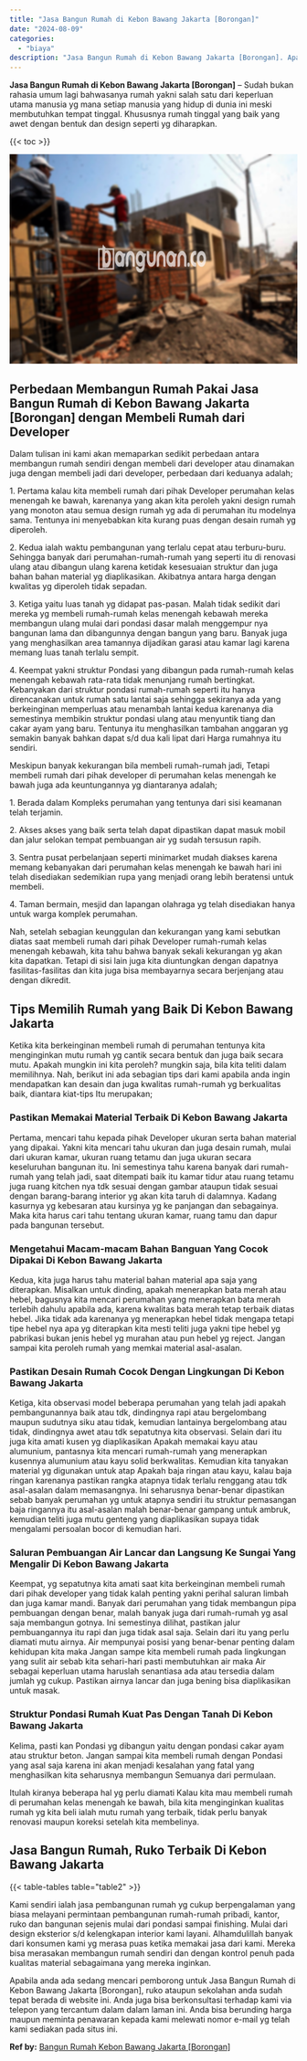 ```yaml
---
title: "Jasa Bangun Rumah di Kebon Bawang Jakarta [Borongan]"
date: "2024-08-09"
categories: 
  - "biaya"
description: "Jasa Bangun Rumah di Kebon Bawang Jakarta [Borongan]. Apabila anda ada sedang mencari pemborong untuk Jasa Bangun Rumah di Kebon Bawang Jakarta [Borongan],..."
---
```


**Jasa Bangun Rumah di Kebon Bawang Jakarta \[Borongan\]** – Sudah bukan rahasia umum lagi bahwasanya rumah yakni salah satu dari keperluan utama manusia yg mana setiap manusia yang hidup di dunia ini meski membutuhkan tempat tinggal. Khususnya rumah tinggal yang baik yang awet dengan bentuk dan design seperti yg diharapkan.

{{< toc >}}

![Jasa Bangun Rumah di Kebon Bawang Jakarta [Borongan]](/images/borong-bangunan-43.png)

## Perbedaan Membangun Rumah Pakai Jasa Bangun Rumah di Kebon Bawang Jakarta \[Borongan\] dengan Membeli Rumah dari Developer

Dalam tulisan ini kami akan memaparkan sedikit perbedaan antara membangun rumah sendiri dengan membeli dari developer atau dinamakan juga dengan membeli jadi dari developer, perbedaan dari keduanya adalah;

1\. Pertama kalau kita membeli rumah dari pihak Developer perumahan kelas menengah ke bawah, karenanya yang akan kita peroleh yakni design rumah yang monoton atau semua design rumah yg ada di perumahan itu modelnya sama. Tentunya ini menyebabkan kita kurang puas dengan desain rumah yg diperoleh.

2\. Kedua ialah waktu pembangunan yang terlalu cepat atau terburu-buru. Sehingga banyak dari perumahan-rumah-rumah yang seperti itu di renovasi ulang atau dibangun ulang karena ketidak kesesuaian struktur dan juga bahan bahan material yg diaplikasikan. Akibatnya antara harga dengan kwalitas yg diperoleh tidak sepadan.

3\. Ketiga yaitu luas tanah yg didapat pas-pasan. Malah tidak sedikit dari mereka yg membeli rumah-rumah kelas menengah kebawah mereka membangun ulang mulai dari pondasi dasar malah menggempur nya bangunan lama dan dibangunnya dengan bangun yang baru. Banyak juga yang menghasilkan area tamannya dijadikan garasi atau kamar lagi karena memang luas tanah terlalu sempit.

4\. Keempat yakni struktur Pondasi yang dibangun pada rumah-rumah kelas menengah kebawah rata-rata tidak menunjang rumah bertingkat. Kebanyakan dari struktur pondasi rumah-rumah seperti itu hanya direncanakan untuk rumah satu lantai saja sehingga sekiranya ada yang berkeinginan memperluas atau menambah lantai kedua karenanya dia semestinya membikin struktur pondasi ulang atau menyuntik tiang dan cakar ayam yang baru. Tentunya itu menghasilkan tambahan anggaran yg semakin banyak bahkan dapat s/d dua kali lipat dari Harga rumahnya itu sendiri.

Meskipun banyak kekurangan bila membeli rumah-rumah jadi, Tetapi membeli rumah dari pihak developer di perumahan kelas menengah ke bawah juga ada keuntungannya yg diantaranya adalah;

1\. Berada dalam Kompleks perumahan yang tentunya dari sisi keamanan telah terjamin.

2\. Akses akses yang baik serta telah dapat dipastikan dapat masuk mobil dan jalur selokan tempat pembuangan air yg sudah tersusun rapih.

3\. Sentra pusat perbelanjaan seperti minimarket mudah diakses karena memang kebanyakan dari perumahan kelas menengah ke bawah hari ini telah disediakan sedemikian rupa yang menjadi orang lebih beratensi untuk membeli.

4\. Taman bermain, mesjid dan lapangan olahraga yg telah disediakan hanya untuk warga komplek perumahan.

Nah, setelah sebagian keunggulan dan kekurangan yang kami sebutkan diatas saat membeli rumah dari pihak Developer rumah-rumah kelas menengah kebawah, kita tahu bahwa banyak sekali kekurangan yg akan kita dapatkan. Tetapi di sisi lain juga kita diuntungkan dengan dapatnya fasilitas-fasilitas dan kita juga bisa membayarnya secara berjenjang atau dengan dikredit.

## Tips Memilih Rumah yang Baik Di Kebon Bawang Jakarta

Ketika kita berkeinginan membeli rumah di perumahan tentunya kita menginginkan mutu rumah yg cantik secara bentuk dan juga baik secara mutu. Apakah mungkin ini kita peroleh? mungkin saja, bila kita teliti dalam memilihnya. Nah, berikut ini ada sebagian tips dari kami apabila anda ingin mendapatkan kan desain dan juga kwalitas rumah-rumah yg berkualitas baik, diantara kiat-tips Itu merupakan;

### Pastikan Memakai Material Terbaik Di Kebon Bawang Jakarta

Pertama, mencari tahu kepada pihak Developer ukuran serta bahan material yang dipakai. Yakni kita mencari tahu ukuran dan juga desain rumah, mulai dari ukuran kamar, ukuran ruang tetamu dan juga ukuran secara keseluruhan bangunan itu. Ini semestinya tahu karena banyak dari rumah-rumah yang telah jadi, saat ditempati baik itu kamar tidur atau ruang tetamu juga ruang kitchen nya tdk sesuai dengan gambar ataupun tidak sesuai dengan barang-barang interior yg akan kita taruh di dalamnya. Kadang kasurnya yg kebesaran atau kursinya yg ke panjangan dan sebagainya. Maka kita harus cari tahu tentang ukuran kamar, ruang tamu dan dapur pada bangunan tersebut.

### Mengetahui Macam-macam Bahan Banguan Yang Cocok Dipakai Di Kebon Bawang Jakarta

Kedua, kita juga harus tahu material bahan material apa saja yang diterapkan. Misalkan untuk dinding, apakah menerapkan bata merah atau hebel, bagusnya kita mencari perumahan yang menerapkan bata merah terlebih dahulu apabila ada, karena kwalitas bata merah tetap terbaik diatas hebel. Jika tidak ada karenanya yg menerapkan hebel tidak mengapa tetapi tipe hebel nya apa yg diterapkan kita mesti teliti juga yakni tipe hebel yg pabrikasi bukan jenis hebel yg murahan atau pun hebel yg reject. Jangan sampai kita peroleh rumah yang memkai material asal-asalan.

### Pastikan Desain Rumah Cocok Dengan Lingkungan Di Kebon Bawang Jakarta

Ketiga, kita observasi model beberapa perumahan yang telah jadi apakah pembangunannya baik atau tdk, dindingnya rapi atau bergelombang maupun sudutnya siku atau tidak, kemudian lantainya bergelombang atau tidak, dindingnya awet atau tdk sepatutnya kita observasi. Selain dari itu juga kita amati kusen yg diaplikasikan Apakah memakai kayu atau alumunium, pantasnya kita mencari rumah-rumah yang menerapkan kusennya alumunium atau kayu solid berkwalitas. Kemudian kita tanyakan material yg digunakan untuk atap Apakah baja ringan atau kayu, kalau baja ringan karenanya pastikan rangka atapnya tidak terlalu renggang atau tdk asal-asalan dalam memasangnya. Ini seharusnya benar-benar dipastikan sebab banyak perumahan yg untuk atapnya sendiri itu struktur pemasangan baja ringannya itu asal-asalan malah benar-benar gampang untuk ambruk, kemudian teliti juga mutu genteng yang diaplikasikan supaya tidak mengalami persoalan bocor di kemudian hari.

### Saluran Pembuangan Air Lancar dan Langsung Ke Sungai Yang Mengalir Di Kebon Bawang Jakarta

Keempat, yg sepatutnya kita amati saat kita berkeinginan membeli rumah dari pihak developer yang tidak kalah penting yakni perihal saluran limbah dan juga kamar mandi. Banyak dari perumahan yang tidak membangun pipa pembuangan dengan benar, malah banyak juga dari rumah-rumah yg asal saja membangun gotnya. Ini semestinya dilihat, pastikan jalur pembuangannya itu rapi dan juga tidak asal saja. Selain dari itu yang perlu diamati mutu airnya. Air mempunyai posisi yang benar-benar penting dalam kehidupan kita maka Jangan sampe kita membeli rumah pada lingkungan yang sulit air sebab kita sehari-hari pasti membutuhkan air maka Air sebagai keperluan utama haruslah senantiasa ada atau tersedia dalam jumlah yg cukup. Pastikan airnya lancar dan juga bening bisa diaplikasikan untuk masak.

### Struktur Pondasi Rumah Kuat Pas Dengan Tanah Di Kebon Bawang Jakarta

Kelima, pasti kan Pondasi yg dibangun yaitu dengan pondasi cakar ayam atau struktur beton. Jangan sampai kita membeli rumah dengan Pondasi yang asal saja karena ini akan menjadi kesalahan yang fatal yang menghasilkan kita seharusnya membangun Semuanya dari permulaan.

Itulah kiranya beberapa hal yg perlu diamati Kalau kita mau membeli rumah di perumahan kelas menengah ke bawah, bila kita menginginkan kualitas rumah yg kita beli ialah mutu rumah yang terbaik, tidak perlu banyak renovasi maupun koreksi setelah kita membelinya.

## Jasa Bangun Rumah, Ruko Terbaik Di Kebon Bawang Jakarta

{{< table-tables table="table2" >}}

Kami sendiri ialah jasa pembangunan rumah yg cukup berpengalaman yang biasa melayani permintaan pembangunan rumah-rumah pribadi, kantor, ruko dan bangunan sejenis mulai dari pondasi sampai finishing. Mulai dari design eksterior s/d kelengkapan interior kami layani. Alhamdulillah banyak dari konsumen kami yg merasa puas ketika memakai jasa dari kami. Mereka bisa merasakan membangun rumah sendiri dan dengan kontrol penuh pada kualitas material sebagaimana yang mereka inginkan.

Apabila anda ada sedang mencari pemborong untuk Jasa Bangun Rumah di Kebon Bawang Jakarta \[Borongan\], ruko ataupun sekolahan anda sudah tepat berada di website ini. Anda juga bisa berkonsultasi terhadap kami via telepon yang tercantum dalam dalam laman ini. Anda bisa berunding harga maupun meminta penawaran kepada kami melewati nomor e-mail yg telah kami sediakan pada situs ini.

**Ref by:** [Bangun Rumah Kebon Bawang Jakarta [Borongan]](https://id.wikipedia.org/wiki/Bangun)
